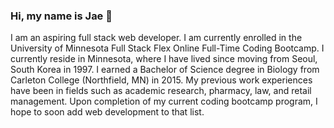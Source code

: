 ### Hi, my name is Jae 👋

I am an aspiring full stack web developer. I am currently enrolled in the University of Minnesota Full Stack Flex Online Full-Time Coding Bootcamp. I currently reside in Minnesota, where I have lived since moving from Seoul, South Korea in 1997. I earned a Bachelor of Science degree in Biology from Carleton College (Northfield, MN) in 2015. My previous work experiences have been in fields such as academic research, pharmacy, law, and retail management. Upon completion of my current coding bootcamp program, I hope to soon add web development to that list.

